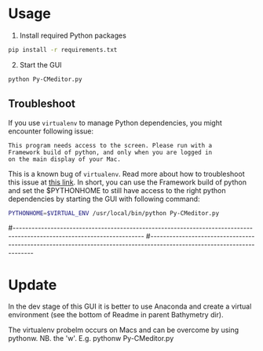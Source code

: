 # Usage

1. Install required Python packages

```bash
pip install -r requirements.txt
```

2. Start the GUI

```bash
python Py-CMeditor.py
```

## Troubleshoot

If you use `virtualenv` to manage Python dependencies, you might encounter following
issue:

    This program needs access to the screen. Please run with a
    Framework build of python, and only when you are logged in
    on the main display of your Mac.

This is a known bug of `virtualenv`. Read more about how to troubleshoot this issue
at [this link](https://matplotlib.org/faq/osx_framework.html#osxframework-faq).
In short, you can use the Framework build of python and set the $PYTHONHOME
to still have access to the right python dependencies by starting the GUI with
following command:

```bash
PYTHONHOME=$VIRTUAL_ENV /usr/local/bin/python Py-CMeditor.py
```
#-----------------------------------------------------------------------------------------------------------------------
#-----------------------------------------------------------------------------------------------------------------------

# Update

In the dev stage of this GUI it is better to use Anaconda and create a virtual environment (see the bottom of Readme in parent Bathymetry dir).

The virtualenv probelm occurs on Macs and can be overcome by using pythonw. NB. the 'w'. E.g. 
    pythonw Py-CMeditor.py
